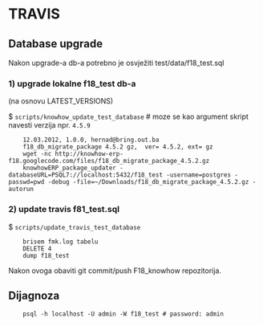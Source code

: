 # TRAVIS

## Database upgrade

Nakon upgrade-a db-a potrebno je osvježiti test/data/f18_test.sql

### 1) upgrade lokalne f18_test db-a

(na osnovu LATEST_VERSIONS)

$ `scripts/knowhow_update_test_database` # moze se kao argument skript navesti verzija npr. `4.5.9`

        12.03.2012, 1.0.0, hernad@bring.out.ba
        f18_db_migrate_package 4.5.2 gz,  ver= 4.5.2, ext= gz
        wget -nc http://knowhow-erp-f18.googlecode.com/files/f18_db_migrate_package_4.5.2.gz
        knowhowERP_package_updater -databaseURL=PSQL7://localhost:5432/f18_test -username=postgres -passwd=pwd -debug -file=~/Downloads/f18_db_migrate_package_4.5.2.gz -autorun


### 2) update travis f81_test.sql

$ `scripts/update_travis_test_database` 

        brisem fmk.log tabelu
        DELETE 4
        dump f18_test

Nakon ovoga obaviti git commit/push F18_knowhow repozitorija.

## Dijagnoza

        psql -h localhost -U admin -W f18_test # password: admin

